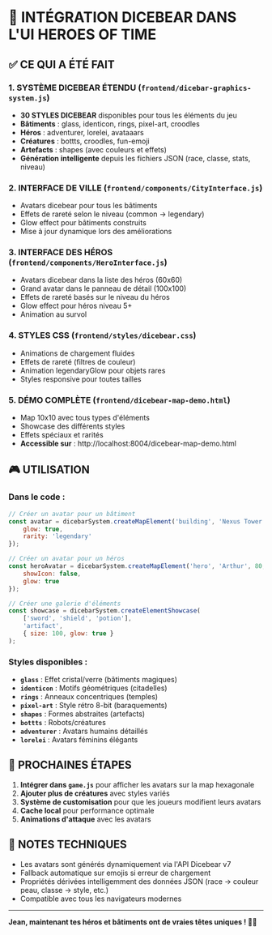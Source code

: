 # 🎨 INTÉGRATION DICEBEAR DANS L'UI HEROES OF TIME

## ✅ **CE QUI A ÉTÉ FAIT**

### 1. **SYSTÈME DICEBEAR ÉTENDU** (`frontend/dicebar-graphics-system.js`)
- **30 STYLES DICEBEAR** disponibles pour tous les éléments du jeu
- **Bâtiments** : glass, identicon, rings, pixel-art, croodles
- **Héros** : adventurer, lorelei, avataaars  
- **Créatures** : bottts, croodles, fun-emoji
- **Artefacts** : shapes (avec couleurs et effets)
- **Génération intelligente** depuis les fichiers JSON (race, classe, stats, niveau)

### 2. **INTERFACE DE VILLE** (`frontend/components/CityInterface.js`)
- Avatars dicebear pour tous les bâtiments
- Effets de rareté selon le niveau (common → legendary)
- Glow effect pour bâtiments construits
- Mise à jour dynamique lors des améliorations

### 3. **INTERFACE DES HÉROS** (`frontend/components/HeroInterface.js`)
- Avatars dicebear dans la liste des héros (60x60)
- Grand avatar dans le panneau de détail (100x100)
- Effets de rareté basés sur le niveau du héros
- Glow effect pour héros niveau 5+
- Animation au survol

### 4. **STYLES CSS** (`frontend/styles/dicebear.css`)
- Animations de chargement fluides
- Effets de rareté (filtres de couleur)
- Animation legendaryGlow pour objets rares
- Styles responsive pour toutes tailles

### 5. **DÉMO COMPLÈTE** (`frontend/dicebear-map-demo.html`)
- Map 10x10 avec tous types d'éléments
- Showcase des différents styles
- Effets spéciaux et rarités
- **Accessible sur** : http://localhost:8004/dicebear-map-demo.html

## 🎮 **UTILISATION**

### Dans le code :
```javascript
// Créer un avatar pour un bâtiment
const avatar = dicebarSystem.createMapElement('building', 'Nexus Tower', 60, {
    glow: true,
    rarity: 'legendary'
});

// Créer un avatar pour un héros
const heroAvatar = dicebarSystem.createMapElement('hero', 'Arthur', 80, {
    showIcon: false,
    glow: true
});

// Créer une galerie d'éléments
const showcase = dicebarSystem.createElementShowcase(
    ['sword', 'shield', 'potion'],
    'artifact',
    { size: 100, glow: true }
);
```

### Styles disponibles :
- **`glass`** : Effet cristal/verre (bâtiments magiques)
- **`identicon`** : Motifs géométriques (citadelles)
- **`rings`** : Anneaux concentriques (temples)
- **`pixel-art`** : Style rétro 8-bit (baraquements)
- **`shapes`** : Formes abstraites (artefacts)
- **`bottts`** : Robots/créatures
- **`adventurer`** : Avatars humains détaillés
- **`lorelei`** : Avatars féminins élégants

## 🚀 **PROCHAINES ÉTAPES**

1. **Intégrer dans `game.js`** pour afficher les avatars sur la map hexagonale
2. **Ajouter plus de créatures** avec styles variés
3. **Système de customisation** pour que les joueurs modifient leurs avatars
4. **Cache local** pour performance optimale
5. **Animations d'attaque** avec les avatars

## 📝 **NOTES TECHNIQUES**

- Les avatars sont générés dynamiquement via l'API Dicebear v7
- Fallback automatique sur emojis si erreur de chargement
- Propriétés dérivées intelligemment des données JSON (race → couleur peau, classe → style, etc.)
- Compatible avec tous les navigateurs modernes

---

**Jean, maintenant tes héros et bâtiments ont de vraies têtes uniques ! 🎨✨** 
